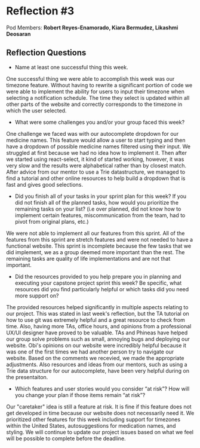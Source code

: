 # Reflection #3

Pod Members: **Robert Reyes-Enamorado, Kiara Bermudez, Likashmi Deosaran**

## Reflection Questions

* Name at least one successful thing this week.

One successful thing we were able to accomplish this week was our timezone feature. Without having to rewrite a significant portion of code we were able to implement the ability for users to input their timezone when selecting a notification schedule. The time they select is updated within all other parts of the website and correctly corresponds to the timezone in which the user selected.


* What were some challenges you and/or your group faced this week?

One challenge we faced was with our autocomplete dropdown for our medicine names. This feature would allow a user to start typing and then have a dropdown of possible medicine names filtered using their input. We struggled at first because we had no idea how to implement it. Then after we started using react-select, it kind of started working, however, it was very slow and the results were alphabetical rather than by closest match. After advice from our mentor to use a Trie datastructure, we managed to find a tutorial and other online resources to help build a dropdown that is fast and gives good selections.


* Did you finish all of your tasks in your sprint plan for this week? If you did not finish all of the planned tasks, how would you prioritize the remaining tasks on your list?  (i.e over planned, did not know how to implement certain features, miscommunication from the team, had to pivot from original plans, etc.)

We were not able to implement all our features from this sprint. All of the features from this sprint are stretch features and were not needed to have a functional website. This sprint is incomplete because the few tasks that we did implement, we as a group deemed more important than the rest. The remaining tasks are quality of life implementations and are not that important.

* Did the resources provided to you help prepare you in planning and executing your capstone project sprint this week? Be specific, what resources did you find particularly helpful or which tasks did you need more support on?

The provided resources helped significantly in multiple aspects relating to our project. This was stated in last week's reflection, but the TA tutorial on how to use git was extremely helpful and a great resource to check from time. Also, having more TAs, office hours, and opinions from a professional UX/UI designer have proved to be valuable. TAs and Phineas have helped our group solve problems such as small, annoying bugs and deploying our website. Obi's opinions on our website were incredibly helpful because it was one of the first times we had another person try to navigate our website. Based on the comments we recevied, we made the appropriate adjustments. Also resources and ideas from our mentors, such as using a Trie data structure for our autocomplete, have been very helpful during on the presentaiton.



* Which features and user stories would you consider “at risk”? How will you change your plan if those items remain “at risk”?

Our "caretaker" idea is still a feature at risk. It is fine if this feature does not get developed in time because our website does not necessarily need it. We prioritized other features for this week including support for timezones within the United States, autosuggestions for medication names, and styling. We will continue to update our project issues based on what we feel will be possible to complete before the deadline.
